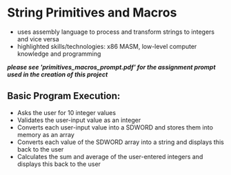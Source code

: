 <h1>String Primitives and Macros</h1>
<ul>
  <li>uses assembly language to process and transform strings to integers and vice versa</li>
  <li>highlighted skills/technologies: x86 MASM, low-level computer knowledge and programming</li>
</ul>
<em><b>please see 'primitives_macros_prompt.pdf' for the assignment prompt used in the creation of this project</em></b>

<h2>Basic Program Execution:</h2>
<ul>
<li>Asks the user for 10 integer values</li>
<li>Validates the user-input value as an integer</li>
<li>Converts each user-input value into a SDWORD and stores them into memory as an array</li>
<li>Converts each value of the SDWORD array into a string and displays this back to the user</li>
<li>Calculates the sum and average of the user-entered integers and displays this back to the user</li>
</ul>

